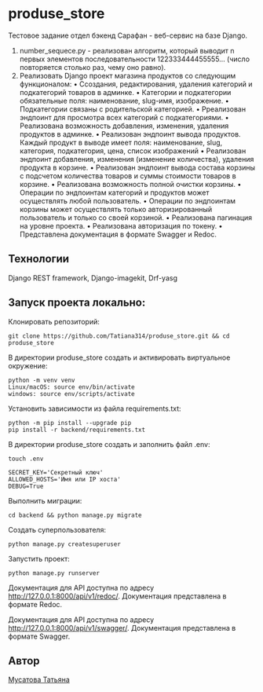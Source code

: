 # produse_store

Тестовое задание отдел бэкенд Сарафан - веб-сервис на базе Django.

1.	number_sequece.py - реализован алгоритм, который выводит n первых элементов последовательности 122333444455555… (число повторяется столько раз, чему оно равно).
2.	Реализовать Django проект магазина продуктов со следующим функционалом:
•	Ссоздания, редактирования, удаления категорий и подкатегорий товаров в админке.
•	Категории и подкатегории обязательные поля: наименование, slug-имя, изображение.
•	Подкатегории связаны с родительской категорией.
•	Рреализован эндпоинт для просмотра всех категорий с подкатегориями.
•	Реализована возможность добавления, изменения, удаления продуктов в админке.
•	Реализован эндпоинт вывода продуктов. Каждый продукт в выводе имеет поля: наименование, slug, категория, подкатегория, цена, список изображений
•	Реализован эндпоинт добавления, изменения (изменение количества), удаления продукта в корзине.
•	Реализован эндпоинт вывода состава корзины с подсчетом количества товаров и суммы стоимости товаров в корзине.
•	Реализована возможность полной очистки корзины.
•	Операции по эндпоинтам категорий и продуктов может осуществлять любой пользователь.
•	Операции по эндпоинтам корзины может осуществлять только авторизированный пользователь и только со своей корзиной.
•	Реализована пагинация на уровне проекта.
•	Реализована авторизация по токену.
•	Представлена документация в формате Swagger и Redoc.

## Технологии
Django REST framework, Django-imagekit, Drf-yasg


## Запуск проекта локально:
Клонировать репозиторий:
```
git clone https://github.com/Tatiana314/produse_store.git && cd produse_store
```
В директории produse_store создать и активировать виртуальное окружение:
```
python -m venv venv
Linux/macOS: source env/bin/activate
windows: source env/scripts/activate
```
Установить зависимости из файла requirements.txt:
```
python -m pip install --upgrade pip
pip install -r backend/requirements.txt
```
В директории produse_store создать и заполнить файл .env:
```
touch .env

SECRET_KEY='Секретный ключ'
ALLOWED_HOSTS='Имя или IP хоста'
DEBUG=True
```
Выполнить миграции:
```
cd backend && python manage.py migrate
```
Создать суперпользователя:
```
python manage.py createsuperuser
```
Запустить проект:
```
python manage.py runserver
```

Документация для API доступна по адресу http://127.0.0.1:8000/api/v1/redoc/. 
Документация представлена в формате Redoc.

Документация для API доступна по адресу http://127.0.0.1:8000/api/v1/swagger/. 
Документация представлена в формате Swagger.


## Автор
[Мусатова Татьяна](https://github.com/Tatiana314)
